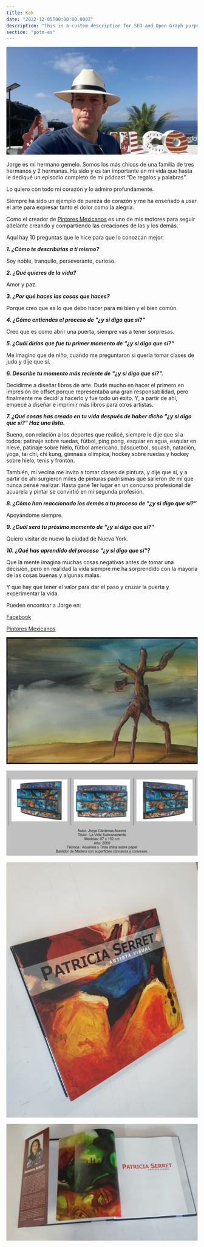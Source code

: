 ```yaml
---
title: Kok
date: "2022-12-05T00:00:00.000Z"
description: "This is a custom description for SEO and Open Graph purposes, rather than the default generated excerpt. Simply add a description field to the frontmatter."
section: "potm-es"
---
```


![Kok](../images/dec22-1.jpg)

Jorge es mi hermano gemelo. Somos los más chicos de una familia de tres hermanos y 2 hermanas. Ha sido y es tan importante en mi vida que hasta le dediqué un episodio completo de mi pódcast “De regalos y palabras”.

Lo quiero con todo mi corazón y lo admiro profundamente.

Siempre ha sido un ejemplo de pureza de corazón y me ha enseñado a usar el arte para expresar tanto el dolor como la alegría.

Como el creador de [Pintores Mexicanos](www.pintoresmexicanos.com) es uno de mis motores para seguir adelante creando y compartiendo las creaciones de las y los demás.

Aquí hay 10 preguntas que le hice para que lo conozcan mejor:

***1. ¿Cómo te describirías a ti mismo?***

Soy noble, tranquilo, perseverante, curioso.

***2. ¿Qué quieres de la vida?***

Amor y paz.

***3. ¿Por qué haces las cosas que haces?***

Porque creo que es lo que debo hacer para mi bien y el bien común.

***4. ¿Cómo entiendes el proceso de "¿y si digo que sí?”***

Creo que es como abrir una puerta, siempre vas a tener sorpresas.

***5. ¿Cuál dirías que fue tu primer momento de "¿y si digo que sí?"***

Me imagino que de niño, cuando me preguntaron si quería tomar clases de judo y dije que sí.

***6. Describe tu momento más reciente de "¿y si digo que sí?".***

Decidirme a diseñar libros de arte. Dudé mucho en hacer el primero en impresión de offset porque representaba una gran responsabilidad, pero finalmente me decidí a hacerlo y fue todo un éxito. Y, a partir de ahí, empecé a diseñar e imprimir más libros para otros artistas.

***7. ¿Qué cosas has creado en tu vida después de haber dicho "¿y si digo que sí?” Haz una lista.***

Bueno, con relación a los deportes que realicé, siempre le dije que sí a todos: patinaje sobre ruedas, fútbol, ping pong, esquiar en agua, esquiar en nieve, patinaje sobre hielo, fútbol americano, básquetbol, squash, natación, yoga, tai chi, chi kung, gimnasia olímpica, hockey sobre ruedas y hockey sobre hielo, tenis y frontón.

También, mi vecina me invito a tomar clases de pintura, y dije que sí, y a partir de ahí surgieron miles de pinturas padrísimas que salieron de mí que nunca pensé realizar. Hasta gané 1er lugar en un concurso profesional de acuarela y pintar se convirtió en mi segunda profesión.

***8. ¿Cómo han reaccionado los demás a tu proceso de "¿y si digo que sí?”***

Apoyándome siempre.

***9. ¿Cuál será tu próximo momento de “¿y si digo que sí?”***

Quiero visitar de nuevo la ciudad de Nueva York.

***10. ¿Qué has aprendido del proceso "¿y si digo que sí"?***

Que la mente imagina muchas cosas negativas antes de tomar una decisión, pero en realidad la vida siempre me ha sorprendido con la mayoría de las cosas buenas y algunas malas.

Y que hay que tener el valor para dar el paso y cruzar la puerta y experimentar la vida.

Pueden encontrar a Jorge en:

[Facebook](https://www.facebook.com/jorge.cardenas.aceves)

[Pintores Mexicanos](https://www.pintoresmexicanos.com/jorgec/)

![Kok](../images/dec22-2.jpg)

![Kok](../images/dec22-3.jpg)

![Kok](../images/dec22-4.jpg)

![Kok](../images/dec22-5.jpg)
